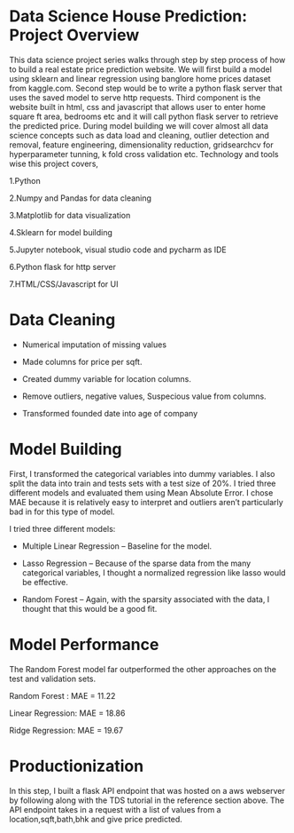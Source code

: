 # Data Science House Prediction: Project Overview
This data science project series walks through step by step process of how to build a real estate price prediction website. We will first build a model using sklearn and linear regression using banglore home prices dataset from kaggle.com. Second step would be to write a python flask server that uses the saved model to serve http requests. Third component is the website built in html, css and javascript that allows user to enter home square ft area, bedrooms etc and it will call python flask server to retrieve the predicted price. During model building we will cover almost all data science concepts such as data load and cleaning, outlier detection and removal, feature engineering, dimensionality reduction, gridsearchcv for hyperparameter tunning, k fold cross validation etc. Technology and tools wise this project covers,

1.Python

2.Numpy and Pandas for data cleaning

3.Matplotlib for data visualization

4.Sklearn for model building

5.Jupyter notebook, visual studio code and pycharm as IDE

6.Python flask for http server

7.HTML/CSS/Javascript for UI

# Data Cleaning

- Numerical imputation of missing values

- Made columns for price per sqft.

- Created dummy variable for location columns.

- Remove outliers, negative values, Suspecious value from columns.

- Transformed founded date into age of company

# Model Building

First, I transformed the categorical variables into dummy variables. I also split the data into train and tests sets with a test size of 20%.
I tried three different models and evaluated them using Mean Absolute Error. I chose MAE because it is relatively easy to interpret and outliers aren’t particularly bad in for this type of model.

I tried three different models:

-  Multiple Linear Regression – Baseline for the model.

-  Lasso Regression – Because of the sparse data from the many categorical variables, I thought a normalized regression like lasso would be effective.

-  Random Forest – Again, with the sparsity associated with the data, I thought that this would be a good fit.

# Model Performance

The Random Forest model far outperformed the other approaches on the test and validation sets.

Random Forest : MAE = 11.22

Linear Regression: MAE = 18.86

Ridge Regression: MAE = 19.67

# Productionization

In this step, I built a flask API endpoint that was hosted on a aws webserver by following along with the TDS tutorial in the reference section above. The API endpoint takes in a request with a list of values from a location,sqft,bath,bhk and give price predicted.

